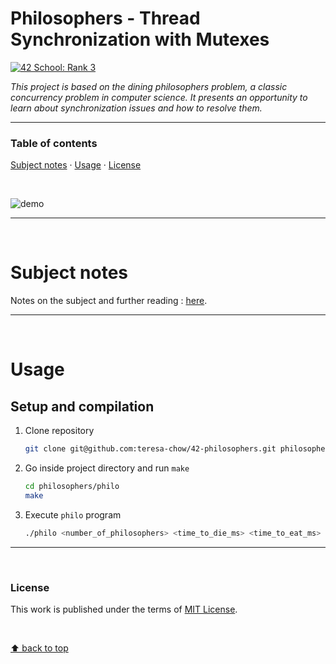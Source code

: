 # Philosophers - Thread Synchronization with Mutexes
[![42 School: Rank 3](https://img.shields.io/badge/42%20School-Rank%203-%2315bbbb)](https://www.42network.org/)

_This project is based on the dining philosophers problem, a classic concurrency problem in computer science. It presents an opportunity to learn about synchronization issues and how to resolve them._

___


### Table of contents
[Subject notes](#subject-notes) · [Usage](#usage) · [License](#license)

</br>

![demo](./philosophers.gif)

___

</br>

# Subject notes

Notes on the subject and further reading : [here](https://github.com/teresa-chow/42-philosophers/wiki).

___

</br>

# Usage
## Setup and compilation

1. Clone repository
    ```bash
    git clone git@github.com:teresa-chow/42-philosophers.git philosophers
    ```

2. Go inside project directory and run `make`
    ```bash
    cd philosophers/philo
    make
    ```

3. Execute `philo` program
    ```bash
    ./philo <number_of_philosophers> <time_to_die_ms> <time_to_eat_ms> <time_to_sleep_ms> [number_of_times_each_philosopher_must_eat]
    ```

___

</br>

### License
This work is published under the terms of [MIT License](./LICENSE).

</br>

[⬆ back to top](#philosophers---thread-synchronization-with-mutexes)
